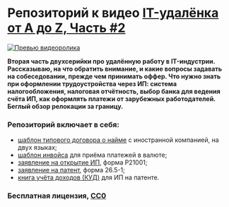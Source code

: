 # Репозиторий к видео [IT-удалёнка от A до Z, Часть #2](https://youtu.be/NBWZqmFwNxk)

[![Превью видеоролика](http://lid.tv/images/video/preview/video-11-preview.png)](https://youtu.be/NBWZqmFwNxk)

**Вторая часть двухсерийки про удалённую работу в IT-индустрии. Рассказываю, на что обратить внимание, и какие вопросы задавать на собеседовании, прежде чем принимать оффер. Что нужно знать при оформлении трудоустройства через ИП: система налогообложения, налоговая отчётность, выбор банка для ведения счёта ИП, как оформлять платежи от зарубежных работодателей. Беглый обзор релокации за границу.**

### Репозиторий включает в себя:
* [шаблон типового договора о найме](https://github.com/masterlid/IT_remote_job/raw/main/documents/Abacus%20-%20Ivanov%20-%20Agreement%20Template.odt) с иностранной компанией, на двух языках;
* [шаблон инвойса](https://github.com/masterlid/IT_remote_job/raw/main/documents/Abacus%20-%20Ivanov%20-%20Invoice%20Template.odt) для приёма платежей в валюте;
* [заявление на открытие ИП](https://github.com/masterlid/IT_remote_job/raw/main/documents/%D0%97%D0%B0%D1%8F%D0%B2%D0%BB%D0%B5%D0%BD%D0%B8%D0%B5%20%D0%BD%D0%B0%20%D0%BE%D1%82%D0%BA%D1%80%D1%8B%D1%82%D0%B8%D0%B5%20%D0%98%D0%9F%2C%20%D1%84%D0%BE%D1%80%D0%BC%D0%B0%20%D0%A021001.pdf), форма Р21001;
* [заявление на патент](https://github.com/masterlid/IT_remote_job/raw/main/documents/%D0%97%D0%B0%D1%8F%D0%B2%D0%BB%D0%B5%D0%BD%D0%B8%D0%B5%20%D0%BD%D0%B0%20%D0%BF%D0%B0%D1%82%D0%B5%D0%BD%D1%82%2C%20%D1%84%D0%BE%D1%80%D0%BC%D0%B0%2026.5-1.pdf), форма 26.5-1;
* [книга учёта доходов (КУД)](https://github.com/masterlid/IT_remote_job/raw/main/documents/%D0%9A%D0%A3%D0%94%20%D0%B4%D0%BB%D1%8F%20%D0%98%D0%9F%20%D0%BD%D0%B0%20%D0%BF%D0%B0%D1%82%D0%B5%D0%BD%D1%82%D0%B5.odt) для ИП на патенте.

### Бесплатная лицензия, [CC0](https://creativecommons.org/publicdomain/zero/1.0/deed.ru)

